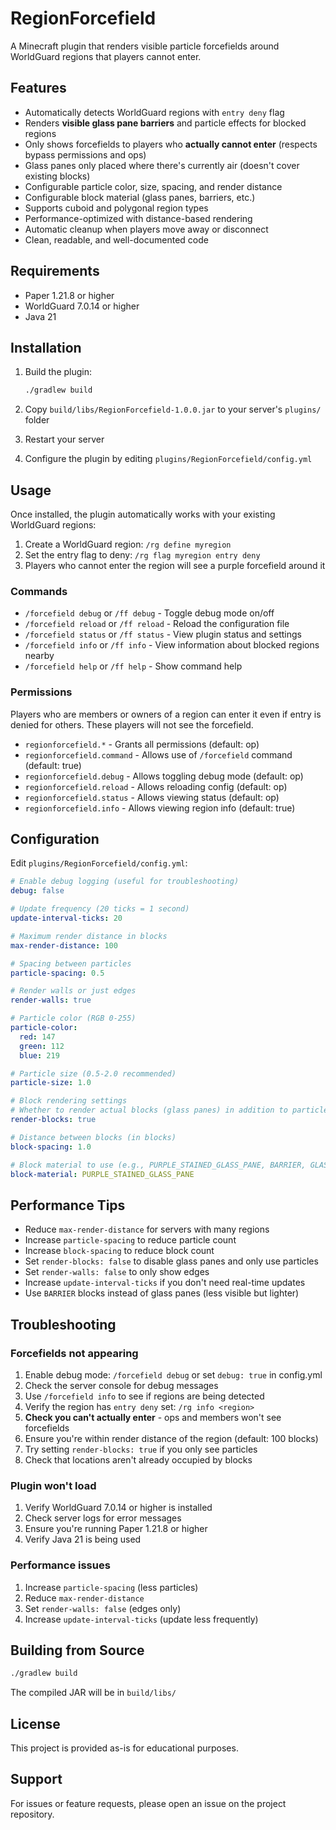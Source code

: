 # RegionForcefield

A Minecraft plugin that renders visible particle forcefields around WorldGuard regions that players cannot enter.

## Features

- Automatically detects WorldGuard regions with `entry deny` flag
- Renders **visible glass pane barriers** and particle effects for blocked regions
- Only shows forcefields to players who **actually cannot enter** (respects bypass permissions and ops)
- Glass panes only placed where there's currently air (doesn't cover existing blocks)
- Configurable particle color, size, spacing, and render distance
- Configurable block material (glass panes, barriers, etc.)
- Supports cuboid and polygonal region types
- Performance-optimized with distance-based rendering
- Automatic cleanup when players move away or disconnect
- Clean, readable, and well-documented code

## Requirements

- Paper 1.21.8 or higher
- WorldGuard 7.0.14 or higher
- Java 21

## Installation

1. Build the plugin:
   ```bash
   ./gradlew build
   ```

2. Copy `build/libs/RegionForcefield-1.0.0.jar` to your server's `plugins/` folder

3. Restart your server

4. Configure the plugin by editing `plugins/RegionForcefield/config.yml`

## Usage

Once installed, the plugin automatically works with your existing WorldGuard regions:

1. Create a WorldGuard region: `/rg define myregion`
2. Set the entry flag to deny: `/rg flag myregion entry deny`
3. Players who cannot enter the region will see a purple forcefield around it

### Commands

- `/forcefield debug` or `/ff debug` - Toggle debug mode on/off
- `/forcefield reload` or `/ff reload` - Reload the configuration file
- `/forcefield status` or `/ff status` - View plugin status and settings
- `/forcefield info` or `/ff info` - View information about blocked regions nearby
- `/forcefield help` or `/ff help` - Show command help

### Permissions

Players who are members or owners of a region can enter it even if entry is denied for others. These players will not see the forcefield.

- `regionforcefield.*` - Grants all permissions (default: op)
- `regionforcefield.command` - Allows use of `/forcefield` command (default: true)
- `regionforcefield.debug` - Allows toggling debug mode (default: op)
- `regionforcefield.reload` - Allows reloading config (default: op)
- `regionforcefield.status` - Allows viewing status (default: op)
- `regionforcefield.info` - Allows viewing region info (default: true)

## Configuration

Edit `plugins/RegionForcefield/config.yml`:

```yaml
# Enable debug logging (useful for troubleshooting)
debug: false

# Update frequency (20 ticks = 1 second)
update-interval-ticks: 20

# Maximum render distance in blocks
max-render-distance: 100

# Spacing between particles
particle-spacing: 0.5

# Render walls or just edges
render-walls: true

# Particle color (RGB 0-255)
particle-color:
  red: 147
  green: 112
  blue: 219

# Particle size (0.5-2.0 recommended)
particle-size: 1.0

# Block rendering settings
# Whether to render actual blocks (glass panes) in addition to particles
render-blocks: true

# Distance between blocks (in blocks)
block-spacing: 1.0

# Block material to use (e.g., PURPLE_STAINED_GLASS_PANE, BARRIER, GLASS)
block-material: PURPLE_STAINED_GLASS_PANE
```

## Performance Tips

- Reduce `max-render-distance` for servers with many regions
- Increase `particle-spacing` to reduce particle count
- Increase `block-spacing` to reduce block count
- Set `render-blocks: false` to disable glass panes and only use particles
- Set `render-walls: false` to only show edges
- Increase `update-interval-ticks` if you don't need real-time updates
- Use `BARRIER` blocks instead of glass panes (less visible but lighter)

## Troubleshooting

### Forcefields not appearing

1. Enable debug mode: `/forcefield debug` or set `debug: true` in config.yml
2. Check the server console for debug messages
3. Use `/forcefield info` to see if regions are being detected
4. Verify the region has `entry deny` set: `/rg info <region>`
5. **Check you can't actually enter** - ops and members won't see forcefields
6. Ensure you're within render distance of the region (default: 100 blocks)
7. Try setting `render-blocks: true` if you only see particles
8. Check that locations aren't already occupied by blocks

### Plugin won't load

1. Verify WorldGuard 7.0.14 or higher is installed
2. Check server logs for error messages
3. Ensure you're running Paper 1.21.8 or higher
4. Verify Java 21 is being used

### Performance issues

1. Increase `particle-spacing` (less particles)
2. Reduce `max-render-distance`
3. Set `render-walls: false` (edges only)
4. Increase `update-interval-ticks` (update less frequently)

## Building from Source

```bash
./gradlew build
```

The compiled JAR will be in `build/libs/`

## License

This project is provided as-is for educational purposes.

## Support

For issues or feature requests, please open an issue on the project repository.
